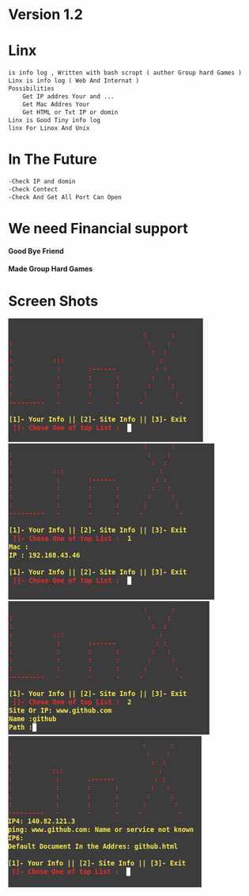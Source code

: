 # Version 1.2 
# Linx
    is info log , Written with bash scropt ( auther Group hard Games )
    Linx is info log ( Web And Internat )
    Possibilities 
        Get IP addres Your and ...
        Get Mac Addres Your
        Get HTML or Txt IP or domin
    Linx is Good Tiny info log 
    linx For Linox And Unix
# In The Future
    -Check IP and domin
    -Check Contect
    -Check And Get All Port Can Open
# We need Financial support
#### Good Bye Friend 

#### Made Group Hard Games
    
    
# Screen Shots
![Screenshots 1](https://github.com/hardgs/Linx/blob/main/ScreenShots/Screenshot_2022-05-26_12-30-14.png)
![Screenshots 2](https://github.com/hardgs/Linx/blob/main/ScreenShots/Screenshot_2022-05-26_12-31-02.png)
![Screenshots 3](https://github.com/hardgs/Linx/blob/main/ScreenShots/Screenshot_2022-05-26_12-31-57.png)
![Screenshots 4](https://github.com/hardgs/Linx/blob/main/ScreenShots/Screenshot_2022-05-26_12-32-22.png)
